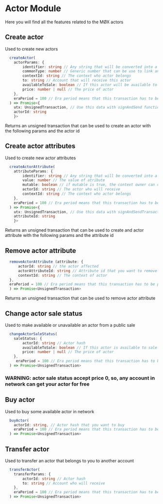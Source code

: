 # Actor Module

Here you will find all the features related to the MØX actors

## Create actor

Used to create new actors

``` typescript
  createActor(
    actorParams: {
        identifier: string // Any string that will be converted into a hash that represent your actor id
        commonType: number // Generic number that can be use to link an actor to some group
        contextId: string // The context who actor belongs
        to: string // Account that will receive this actor
        availableToSale: boolean // If this actor will be available to sale
        price: number | null // The price of actor
    },
    eraPeriod = 100 // Era period means that this transaction has to be propagated in a maximum of 100 blocks after its creation
  ) => Promise<{
    utx: UnsignedTransaction, // Use this data with signAndSend function inside transaction module to propagate this actor to network 
    actorId: string
    }>
```

Returns an unsigned transaction that can be used to create an actor with the following params and the actor id

## Create actor attributes

Used to create new actor attributes

``` typescript
  createActorAttribute(
    attributeParams: {
        identifier: string // Any string that will be converted into a hash that represent your attribute id
        value: number // The value of atribute
        mutable: boolean // if mutable is true, the context owner can change this attribute even if they not the owner of actor, if false, only items can change this value
        actorId: string // The actor who will receive
        contextId: string // The context who actor belongs
    },
    eraPeriod = 100 // Era period means that this transaction has to be propagated in a maximum of 100 blocks after its creation
  ) => Promise<{
    utx: UnsignedTransaction, // Use this data with signAndSendTransaction function inside transaction module to propagate this actor to network 
    attributeId: string
    }>
```

Returns an unsigned transaction that can be used to create and actor attribute with the following params and the attribute id

## Remove actor attribute

``` typescript
  removeActorAttribute (attribute: {
      actorId: string // the actor affected
      actorAttributeId: string // Attribute id that you want to remove
      contextId: string // The context of actor
  }, 
  eraPeriod = 100 // Era period means that this transaction has to be propagated in a maximum of 100 blocks after its creation
  ) => Promise<UnsignedTransaction>
```

Returns an unsigned transaction that can be used to remove actor attribute

## Change actor sale status

Used to make available or unavailable an actor from a public sale

```typescript
  changeActorSaleStatus(
    saleStatus: {
        actorId: string // Actor hash
        availableToSale: boolean // If this actor is available to sale
        price: number | null // The price of actor
    },
     eraPeriod = 100 // Era period means that this transaction has to be propagated in a maximum of 100 blocks after its creation
  ) => Promise<UnsignedTransaction>
```

### **WARNING: actor sale status accept price 0, so, any account in network can get your actor for free**

## Buy actor

Used to buy some available actor in network

```typescript
  buyActor(
    actorId: string, // Actor hash that you want to buy
    eraPeriod = 100 // Era period means that this transaction has to be propagated in a maximum of 100 blocks after its creation
  ) => Promise<UnsignedTransaction>
```

## Transfer actor

Used to transfer an actor that belongs to you to another account

```typescript
  transferActor(
    transferParams: {
        actorId: string // Actor hash
        to: string // Account who will receive
    },
    eraPeriod = 100 // Era period means that this transaction has to be propagated in a maximum of 100 blocks after its creation
  ) => Promise<UnsignedTransaction>
```
